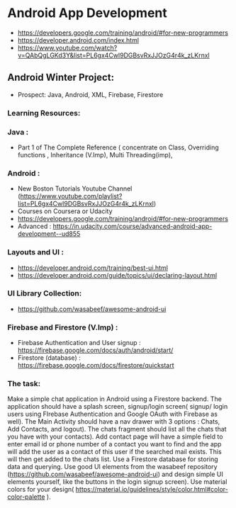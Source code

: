 # Android App Development

- https://developers.google.com/training/android/#for-new-programmers
- https://developer.android.com/index.html
- https://www.youtube.com/watch?v=QAbQgLGKd3Y&list=PL6gx4Cwl9DGBsvRxJJOzG4r4k_zLKrnxl

## Android Winter Project:
- Prospect: Java, Android, XML, Firebase, Firestore
### Learning Resources:
### Java :
 - Part 1 of The Complete Reference ( concentrate on Class, Overriding functions , Inheritance (V.Imp), Multi Threading(imp),
### Android :
- New Boston Tutorials Youtube Channel (https://www.youtube.com/playlist?list=PL6gx4Cwl9DGBsvRxJJOzG4r4k_zLKrnxl)
- Courses on Coursera or Udacity
- https://developers.google.com/training/android/#for-new-programmers
- Advanced : https://in.udacity.com/course/advanced-android-app-development--ud855
### Layouts and UI :
- https://developer.android.com/training/best-ui.html
- https://developer.android.com/guide/topics/ui/declaring-layout.html
### UI Library Collection:
- https://github.com/wasabeef/awesome-android-ui
### Firebase and Firestore (V.Imp) :
- Firebase Authentication and User signup : https://firebase.google.com/docs/auth/android/start/
- Firestore (database) : https://firebase.google.com/docs/firestore/quickstart
### The task:
Make a simple chat application in Android using a Firestore backend. The application should have a splash screen, signup/login screen( signup/ login users using FIrebase Authentication and Google OAuth with Firebase as well). The Main Activity
should have a nav drawer with 3 options : Chats, Add Contacts, and logout). The chats fragment should list all the chats that you have with your contacts). Add contact page will have a simple field to enter email id or phone number of a contact you want to find and the app will add the user as a contact of this user if the searched mail exists. This will then get added to the chats list.
Use a Firestore database for storing data and querying. Use good UI elements from the wasabeef repository (https://github.com/wasabeef/awesome-android-ui) and design simple UI elements yourself, like the buttons in the login signup screen). Use material colors for your design( https://material.io/guidelines/style/color.html#color-color-palette ).
